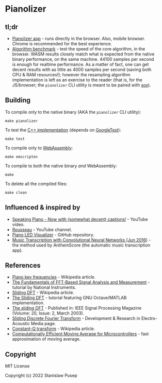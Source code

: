 # Pianolizer

## tl;dr

- [Pianolizer app](https://sysd.org/pianolizer/) - runs directly in the browser. Also, mobile browser. Chrome is recommended for the best experience.
- [Algorithm benchmark](https://sysd.org/pianolizer/benchmark.html) - test the speed of the core algorithm, in the browser. WASM results closely match what is expected from the native binary performance, on the same machine. 44100 samples per second is enough for realtime performance. As a matter of fact, one can get decent results with as little as 4000 samples per second (saving both CPU & RAM resources!); however the resampling algorithm implementation is left as an exercise to the reader (that is, for the JS/browser; the `pianolizer` CLI utility is meant to be paired with [sox](https://linux.die.net/man/1/sox)).

## Building

To compile only to the native binary (AKA the `pianolizer` CLI utility):

```
make pianolizer
```

To test the [C++ implementation](cpp/pianolizer.hpp) (depends on [GoogleTest](https://github.com/google/googletest/)):

```
make test
```

To compile only to [WebAssembly](https://webassembly.org/):

```
make emscripten
```

To compile to both the native binary _and_ WebAssembly:

```
make
```

To delete all the compiled files:

```
make clean
```

## Influenced & inspired by
- [Speaking Piano - Now with (somewhat decent) captions!](https://youtu.be/muCPjK4nGY4) - YouTube video.
- [Rousseau](https://www.youtube.com/c/Rousseau) - YouTube channel.
- [Piano LED Visualizer](https://github.com/onlaj/Piano-LED-Visualizer) - GitHub repository.
- [Music Transcription with Convolutional Neural Networks (Jun 2016)](https://www.lunaverus.com/cnn) - the method used by AnthemScore (the automatic music transcription app).

## References

- [Piano key frequencies](https://en.wikipedia.org/wiki/Piano_key_frequencies) - Wikipedia article.
- [The Fundamentals of FFT-Based Signal Analysis and Measurement](https://www.sjsu.edu/people/burford.furman/docs/me120/FFT_tutorial_NI.pdf) - tutorial by National Instruments.
- [Sliding DFT](https://en.wikipedia.org/wiki/Sliding_DFT) - Wikipedia article.
- [The Sliding DFT](http://www.comm.toronto.edu/~dimitris/ece431/slidingdft.pdf) - tutorial featuring GNU Octave/MATLAB implementation.
- [The sliding DFT](https://ieeexplore.ieee.org/document/1184347) - Published in: IEEE Signal Processing Magazine (Volume: 20, Issue: 2, March 2003).
- [Sliding Discrete Fourier Transform](http://dream.cs.bath.ac.uk/SDFT/) - Development & Research in Electro-Acoustic Media page.
- [Constant-Q transform](https://en.wikipedia.org/wiki/Constant-Q_transform) - Wikipedia article.
- [Computationally Efficient Moving Average for Microcontrollers](https://www.daycounter.com/LabBook/Moving-Average.phtml) - fast approximation of moving average.

## Copyright

MIT License

Copyright (c) 2022 Stanislaw Pusep